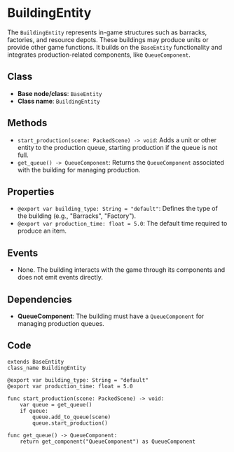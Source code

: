 # BuildingEntity

The `BuildingEntity` represents in-game structures such as barracks, factories, and resource depots. These buildings may produce units or provide other game functions. It builds on the `BaseEntity` functionality and integrates production-related components, like `QueueComponent`.

## **Class**

- **Base node/class**: `BaseEntity`
- **Class name**: `BuildingEntity`

## **Methods**

- `start_production(scene: PackedScene) -> void`: Adds a unit or other entity to the production queue, starting production if the queue is not full.
- `get_queue() -> QueueComponent`: Returns the `QueueComponent` associated with the building for managing production.

## **Properties**

- `@export var building_type: String = "default"`: Defines the type of the building (e.g., "Barracks", "Factory").
- `@export var production_time: float = 5.0`: The default time required to produce an item.

## **Events**

- None. The building interacts with the game through its components and does not emit events directly.

## **Dependencies**

- **QueueComponent**: The building must have a `QueueComponent` for managing production queues.

## Code

```gdscript
extends BaseEntity
class_name BuildingEntity

@export var building_type: String = "default"
@export var production_time: float = 5.0

func start_production(scene: PackedScene) -> void:
    var queue = get_queue()
    if queue:
        queue.add_to_queue(scene)
        queue.start_production()

func get_queue() -> QueueComponent:
    return get_component("QueueComponent") as QueueComponent
```